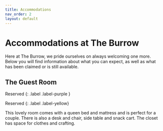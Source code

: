 ```yaml
---
title: Accommodations
nav_order: 2
layout: default
---
```

# Accommodations at The Burrow
Here at The Burrow, we pride ourselves on always welcoming one more. Below you will find 
information about what you can expect, as well as what has been claimed or is still available.

## The Guest Room
Reserved
{: .label .label-purple }

Reserved
{: .label .label-yellow}

This lovely room comes with a queen bed and mattress and is perfect for a couple. There is also
a desk and chair, side table and snack cart. The closet has space for clothes and crafting.
